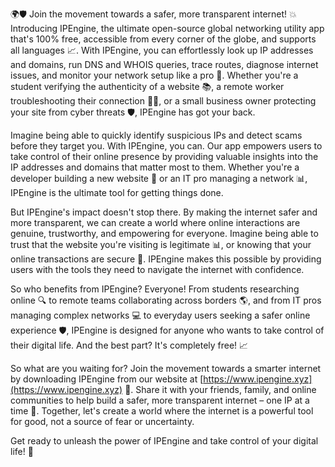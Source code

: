 🌍🛡️ Join the movement towards a safer, more transparent internet! 💥 Introducing IPEngine, the ultimate open-source global networking utility app that's 100% free, accessible from every corner of the globe, and supports all languages 📈. With IPEngine, you can effortlessly look up IP addresses and domains, run DNS and WHOIS queries, trace routes, diagnose internet issues, and monitor your network setup like a pro 🔧. Whether you're a student verifying the authenticity of a website 📚, a remote worker troubleshooting their connection 🏃‍♂️, or a small business owner protecting your site from cyber threats 🛡️, IPEngine has got your back.

Imagine being able to quickly identify suspicious IPs and detect scams before they target you. With IPEngine, you can. Our app empowers users to take control of their online presence by providing valuable insights into the IP addresses and domains that matter most to them. Whether you're a developer building a new website 🚀 or an IT pro managing a network 📊, IPEngine is the ultimate tool for getting things done.

But IPEngine's impact doesn't stop there. By making the internet safer and more transparent, we can create a world where online interactions are genuine, trustworthy, and empowering for everyone. Imagine being able to trust that the website you're visiting is legitimate 📊, or knowing that your online transactions are secure 💸. IPEngine makes this possible by providing users with the tools they need to navigate the internet with confidence.

So who benefits from IPEngine? Everyone! From students researching online 🔍 to remote teams collaborating across borders 🌎, and from IT pros managing complex networks 💻 to everyday users seeking a safer online experience 🛡️, IPEngine is designed for anyone who wants to take control of their digital life. And the best part? It's completely free! 📈

So what are you waiting for? Join the movement towards a smarter internet by downloading IPEngine from our website at [https://www.ipengine.xyz](https://www.ipengine.xyz) 🔗. Share it with your friends, family, and online communities to help build a safer, more transparent internet – one IP at a time 💪. Together, let's create a world where the internet is a powerful tool for good, not a source of fear or uncertainty.

Get ready to unleash the power of IPEngine and take control of your digital life! 🚀